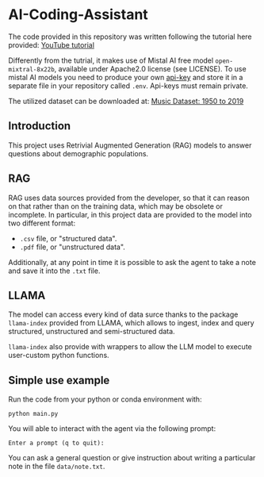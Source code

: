 # AI-Coding-Assistant

The code provided in this repository was written following the tutorial here provided: [YouTube tutorial](https://www.youtube.com/watch?v=ul0QsodYct4&t=148s)

Differently from the tutrial, it makes use of Mistal AI free model `open-mixtral-8x22b`, available under Apache2.0 license (see LICENSE). To use mistal AI models you need to produce your own [api-key](https://console.mistral.ai/api-keys/) and store it in a separate file in your repository called `.env`. Api-keys must remain private.

The utilized dataset can be downloaded at: [Music Dataset: 1950 to 2019](https://www.kaggle.com/datasets/saurabhshahane/music-dataset-1950-to-2019) 

## Introduction

This project uses Retrivial Augmented Generation (RAG) models to answer questions about demographic populations.

## RAG 

RAG uses data sources provided from the developer, so that it can reason on that rather than on the training data, which may be obsolete or incomplete. In particular, in this project data are provided to the model into two different format:

- `.csv` file, or "structured data".
- `.pdf` file, or "unstructured data".

Additionally, at any point in time it is possible to ask the agent to take a note and save it into the `.txt` file.

## LLAMA

The model can access every kind of data surce thanks to the package `llama-index` provided from LLAMA, which allows to ingest, index and query structured, unstructured and semi-structured data.

`llama-index` also provide with wrappers to allow the LLM model to execute user-custom python functions.

## Simple use example

Run the code from your python or conda environment with:

`python main.py`

You will able to interact with the agent via the following prompt:

`Enter a prompt (q to quit):`

You can ask a general question or give instruction about writing a particular note in the file `data/note.txt`. 


